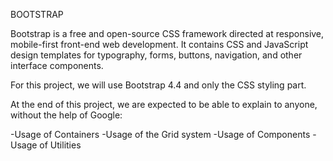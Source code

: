 BOOTSTRAP

Bootstrap is a free and open-source CSS framework directed at responsive, mobile-first front-end web development. It contains CSS and JavaScript design templates for typography, forms, buttons, navigation, and other interface components.

For this project, we will use Bootstrap 4.4 and only the CSS styling part.

At the end of this project, we are expected to be able to explain to anyone, without the help of Google:

-Usage of Containers
-Usage of the Grid system
-Usage of Components
-Usage of Utilities
